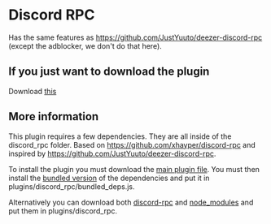 # Discord RPC
Has the same features as https://github.com/JustYuuto/deezer-discord-rpc (except the adblocker, we don't do that here).

## If you just want to download the plugin
Download [this](https://github.com/bertigert/DeezMod/blob/main/plugins/discord_rpc/bundled_discord_rpc.js)

## More information

This plugin requires a few dependencies. They are all inside of the discord_rpc folder. Based on https://github.com/xhayper/discord-rpc and inspired by https://github.com/JustYuuto/deezer-discord-rpc.

To install the plugin you must download the [main plugin file](https://github.com/bertigert/DeezMod/blob/main/plugins/discord_rpc/discord_rpc.js). You must then install the [bundled version](https://github.com/bertigert/DeezMod/blob/main/plugins/discord_rpc/discord_rpc/bundled_deps.js) of the dependencies and put it in plugins/discord_rpc/bundled_deps.js.

Alternatively you can download both [discord-rpc](https://github.com/bertigert/DeezMod/tree/main/plugins/discord_rpc/discord_rpc/discord-rpc) and [node_modules](https://github.com/bertigert/DeezMod/tree/main/plugins/discord_rpc/discord_rpc/node_modules) and put them in plugins/discord_rpc.